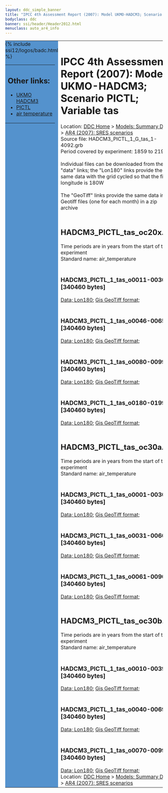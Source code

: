 ```yaml
---
layout: ddc_simple_banner
title: "IPCC 4th Assessment Report (2007): Model UKMO-HADCM3; Scenario PICTL; Variable tas"
bodyclass: ddc
banner: ssi/header/Header2012.html
menuclass: auto_ar4_info
---
```



<table width="100%" border="0" cellspacing="0" cellpadding="0" style="border-collapse: collapse;">
<tr style="margin:0;padding:0;border:0;">
<td style="margin:0;padding:0;border:0;height:1pt;width:150pt;background:#5492CD;" valign="top" >

<div id="lh-col2" class="auto_ar4_info">
<table class="menumain" bgcolor="#5492CD" cellspacing="0" width="100%" border="0">
<tr><td>
<h2> Other links:</h2>
<ul>
<li><a href="/auto/ar4/model-UKMO-HADCM3.html">UKMO<br/>HADCM3</a></li>
<li><a href="/auto/ar4/scenario-PICTL.html">PICTL</a></li>
<li><a href="/auto/ar4/var-air_temperature.html">air temperature</a></li>
</ul>
</td></tr>
{% include ssi12/logos/badc.html %}
</table>
</div>
</td>
<td><h1>IPCC 4th Assessment Report (2007): Model UKMO-HADCM3; Scenario PICTL; Variable tas</h1>

<!-- Breadcrumb1 -->
<div id="breadcrumb1" align="left">
Location: <a href="/index.html">DDC Home</a> > <a href="/sim/gcm_clim/">Models: Summary Data</a>
> <a href="/sim/gcm_clim/SRES_AR4/index.html">AR4 (2007): SRES scenarios</a>
</div>
<!-- End of Breadcrumb1 -->Source file: HADCM3_PICTL_1_G_tas_1-4092.grb
<br/>
Period covered by experiment: 1859 to 2199<br/>
<br/>Individual files can be downloaded from the "data" links; the "Lon180" links provide the same data
         with the grid cycled so that the first longitude is 180W<br/>
<br/>The "GeoTiff" links provide the same data in 12 Geotiff files (one for each month)
          in a zip archive<br/>
<br/><h2>HADCM3_PICTL_tas_oc20x.tar</h2>
Time periods are in years from the start of the experiment<br/>
Standard name: air_temperature<br>
<br/><h3>HADCM3_PICTL_1_tas_o0011-0030.nc [340460 bytes]</h3>
<a href="/cgi-bin/downl/ar4_nc/tas/HADCM3_PICTL_1_tas_o0011-0030.nc">Data; </a><a href="/cgi-bin/downl/ar4_nc/tas/HADCM3_PICTL_1_tas_o0011-0030.cyto180.nc"> Lon180</a>; <a href="/cgi-bin/downl/ar4_tif/tas/HADCM3_PICTL_1_tas_o0011-0030.zip">Gis GeoTiff format; </a><br/>
<br/><h3>HADCM3_PICTL_1_tas_o0046-0065.nc [340460 bytes]</h3>
<a href="/cgi-bin/downl/ar4_nc/tas/HADCM3_PICTL_1_tas_o0046-0065.nc">Data; </a><a href="/cgi-bin/downl/ar4_nc/tas/HADCM3_PICTL_1_tas_o0046-0065.cyto180.nc"> Lon180</a>; <a href="/cgi-bin/downl/ar4_tif/tas/HADCM3_PICTL_1_tas_o0046-0065.zip">Gis GeoTiff format; </a><br/>
<br/><h3>HADCM3_PICTL_1_tas_o0080-0099.nc [340460 bytes]</h3>
<a href="/cgi-bin/downl/ar4_nc/tas/HADCM3_PICTL_1_tas_o0080-0099.nc">Data; </a><a href="/cgi-bin/downl/ar4_nc/tas/HADCM3_PICTL_1_tas_o0080-0099.cyto180.nc"> Lon180</a>; <a href="/cgi-bin/downl/ar4_tif/tas/HADCM3_PICTL_1_tas_o0080-0099.zip">Gis GeoTiff format; </a><br/>
<br/><h3>HADCM3_PICTL_1_tas_o0180-0199.nc [340460 bytes]</h3>
<a href="/cgi-bin/downl/ar4_nc/tas/HADCM3_PICTL_1_tas_o0180-0199.nc">Data; </a><a href="/cgi-bin/downl/ar4_nc/tas/HADCM3_PICTL_1_tas_o0180-0199.cyto180.nc"> Lon180</a>; <a href="/cgi-bin/downl/ar4_tif/tas/HADCM3_PICTL_1_tas_o0180-0199.zip">Gis GeoTiff format; </a><br/>
<br/><h2>HADCM3_PICTL_tas_oc30a.tar</h2>
Time periods are in years from the start of the experiment<br/>
Standard name: air_temperature<br>
<br/><h3>HADCM3_PICTL_1_tas_o0001-0030.nc [340460 bytes]</h3>
<a href="/cgi-bin/downl/ar4_nc/tas/HADCM3_PICTL_1_tas_o0001-0030.nc">Data; </a><a href="/cgi-bin/downl/ar4_nc/tas/HADCM3_PICTL_1_tas_o0001-0030.cyto180.nc"> Lon180</a>; <a href="/cgi-bin/downl/ar4_tif/tas/HADCM3_PICTL_1_tas_o0001-0030.zip">Gis GeoTiff format; </a><br/>
<br/><h3>HADCM3_PICTL_1_tas_o0031-0060.nc [340460 bytes]</h3>
<a href="/cgi-bin/downl/ar4_nc/tas/HADCM3_PICTL_1_tas_o0031-0060.nc">Data; </a><a href="/cgi-bin/downl/ar4_nc/tas/HADCM3_PICTL_1_tas_o0031-0060.cyto180.nc"> Lon180</a>; <a href="/cgi-bin/downl/ar4_tif/tas/HADCM3_PICTL_1_tas_o0031-0060.zip">Gis GeoTiff format; </a><br/>
<br/><h3>HADCM3_PICTL_1_tas_o0061-0090.nc [340460 bytes]</h3>
<a href="/cgi-bin/downl/ar4_nc/tas/HADCM3_PICTL_1_tas_o0061-0090.nc">Data; </a><a href="/cgi-bin/downl/ar4_nc/tas/HADCM3_PICTL_1_tas_o0061-0090.cyto180.nc"> Lon180</a>; <a href="/cgi-bin/downl/ar4_tif/tas/HADCM3_PICTL_1_tas_o0061-0090.zip">Gis GeoTiff format; </a><br/>
<br/><h2>HADCM3_PICTL_tas_oc30b.tar</h2>
Time periods are in years from the start of the experiment<br/>
Standard name: air_temperature<br>
<br/><h3>HADCM3_PICTL_1_tas_o0010-0039.nc [340460 bytes]</h3>
<a href="/cgi-bin/downl/ar4_nc/tas/HADCM3_PICTL_1_tas_o0010-0039.nc">Data; </a><a href="/cgi-bin/downl/ar4_nc/tas/HADCM3_PICTL_1_tas_o0010-0039.cyto180.nc"> Lon180</a>; <a href="/cgi-bin/downl/ar4_tif/tas/HADCM3_PICTL_1_tas_o0010-0039.zip">Gis GeoTiff format; </a><br/>
<br/><h3>HADCM3_PICTL_1_tas_o0040-0069.nc [340460 bytes]</h3>
<a href="/cgi-bin/downl/ar4_nc/tas/HADCM3_PICTL_1_tas_o0040-0069.nc">Data; </a><a href="/cgi-bin/downl/ar4_nc/tas/HADCM3_PICTL_1_tas_o0040-0069.cyto180.nc"> Lon180</a>; <a href="/cgi-bin/downl/ar4_tif/tas/HADCM3_PICTL_1_tas_o0040-0069.zip">Gis GeoTiff format; </a><br/>
<br/><h3>HADCM3_PICTL_1_tas_o0070-0099.nc [340460 bytes]</h3>
<a href="/cgi-bin/downl/ar4_nc/tas/HADCM3_PICTL_1_tas_o0070-0099.nc">Data; </a><a href="/cgi-bin/downl/ar4_nc/tas/HADCM3_PICTL_1_tas_o0070-0099.cyto180.nc"> Lon180</a>; <a href="/cgi-bin/downl/ar4_tif/tas/HADCM3_PICTL_1_tas_o0070-0099.zip">Gis GeoTiff format; </a><br/>
<!-- Breadcrumb2 -->
<div id="breadcrumb2" align="left">
Location: <a href="/index.html">DDC Home</a> > <a href="/sim/gcm_clim/">Models: Summary Data</a>
> <a href="/sim/gcm_clim/SRES_AR4/index.html">AR4 (2007): SRES scenarios</a>
</div>
<!-- End of Breadcrumb2 --></td></tr></table>
